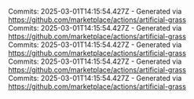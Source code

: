 Commits: 2025-03-01T14:15:54.427Z - Generated via https://github.com/marketplace/actions/artificial-grass
<br>
Commits: 2025-03-01T14:15:54.427Z - Generated via https://github.com/marketplace/actions/artificial-grass
<br>
Commits: 2025-03-01T14:15:54.427Z - Generated via https://github.com/marketplace/actions/artificial-grass
<br>
Commits: 2025-03-01T14:15:54.427Z - Generated via https://github.com/marketplace/actions/artificial-grass
<br>
Commits: 2025-03-01T14:15:54.427Z - Generated via https://github.com/marketplace/actions/artificial-grass
<br>
